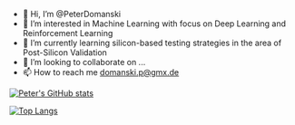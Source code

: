 - 👋 Hi, I’m @PeterDomanski
- 👀 I’m interested in Machine Learning with focus on Deep Learning and Reinforcement Learning
- 🌱 I’m currently learning silicon-based testing strategies in the area of Post-Silicon Validation
- 💞️ I’m looking to collaborate on ...
- 📫 How to reach me domanski.p@gmx.de

[![Peter's GitHub stats](https://github-readme-stats.vercel.app/api?username=PeterDomanski&show_icons=true&theme=tokyonight)](https://github.com/PeterDomanski/github-readme-stats)

[![Top Langs](https://github-readme-stats.vercel.app/api/top-langs/?username=PeterDomanski)](https://github.com/PeterDomanski/github-readme-stats)

<!---
PeterDomanski/PeterDomanski is a ✨ special ✨ repository because its `README.md` (this file) appears on your GitHub profile.
You can click the Preview link to take a look at your changes.
--->

